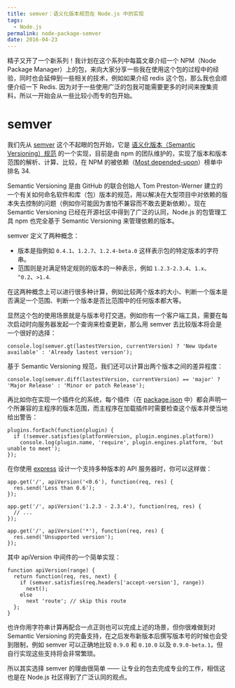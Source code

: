 ```yaml
---
title: semver：语义化版本规范在 Node.js 中的实现
tags:
  - Node.js
permalink: node-package-semver
date: 2016-04-23
---
```


精子又开了一个新系列！我计划在这个系列中每篇文章介绍一个 NPM（Node Package Manager）上的包，来向大家分享一些我在使用这个包的过程中的经验，同时也会延伸到一些相关的技术，例如如果介绍 redis 这个包，那么我也会顺便介绍一下 Redis. 因为对于一些使用广泛的包我可能需要更多的时间来搜集资料，所以一开始会从一些比较小而专的包开始。

# semver

 我们先从 [semver](https://www.npmjs.com/package/semver) 这个不起眼的包开始，它是 [语义化版本（Semantic Versioning）规范](http://semver.org/lang/zh-CN/) 的一个实现，目前是由 npm 的团队维护的，实现了版本和版本范围的解析、计算、比较，在 NPM 的被依赖（[Most depended-upon](https://www.npmjs.com/browse/depended)）榜单中排名 34.

 Semantic Versioning 是由 GitHub 的联合创始人 Tom Preston-Werner 建立的一个有关如何命名软件和库（包）版本的规范，用以解决在大型项目中对依赖的版本失去控制的问题（例如你可能因为害怕不兼容而不敢去更新依赖）。现在 Semantic Versioning 已经在开源社区中得到了广泛的认同，Node.js 的包管理工具 npm 也完全基于 Semantic Versioning 来管理依赖的版本。

semver 定义了两种概念：

* 版本是指例如 `0.4.1`、`1.2.7`、`1.2.4-beta.0` 这样表示包的特定版本的字符串。
* 范围则是对满足特定规则的版本的一种表示，例如 `1.2.3-2.3.4`、`1.x`、`^0.2`、`>1.4`.

在这两种概念上可以进行很多种计算，例如比较两个版本的大小、判断一个版本是否满足一个范围、判断一个版本是否比范围中的任何版本都大等。

显然这个包的使用场景就是与版本号打交道。例如你有一个客户端工具，需要在每次启动时向服务器发起一个查询来检查更新，那么用 semver 去比较版本将会是一个很好的选择：

    console.log(semver.gt(lastestVersion, currentVersion) ? 'New Update available' : 'Already lastest version');

基于 Semantic Versioning 规范，我们还可以计算出两个版本之间的差异程度：

    console.log(semver.diff(lastestVersion, currentVersion) == 'major' ? 'Major Release' : 'Minor or patch Release');

再比如你在实现一个插件化的系统，每个插件（在 [package.json](https://docs.npmjs.com/files/package.json#engines) 中）都会声明一个所兼容的主程序的版本范围，而主程序在加载插件时需要检查这个版本并使当地给出警告：

    plugins.forEach(function(plugin) {
      if (!semver.satisfies(platformVersion, plugin.engines.platform))
        console.log(plugin.name, 'require', plugin.engines.platform, 'but unable to meet');
    });

在你使用 [express](https://www.npmjs.com/package/express) 设计一个支持多种版本的 API 服务器时，你可以这样做：

    app.get('/', apiVersion('<0.6'), function(req, res) {
      res.send('Less than 0.6');
    });

    app.get('/', apiVersion('1.2.3 - 2.3.4'), function(req, res) {
      // ...
    });

    app.get('/', apiVersion('*'), function(req, res) {
      res.send('Unsupported version');
    });

其中 apiVersion 中间件的一个简单实现：

    function apiVersion(range) {
      return function(req, res, next) {
        if (semver.satisfies(req.headers['accept-version'], range))
          next();
        else
          next 'route'; // skip this route
      };
    }

也许你用字符串计算再配合一点正则也可以完成上述的场景，但你很难做到对 Semantic Versioning 的完备支持，在之后发布新版本后撰写版本号的时候也会受到限制，例如 semver 可以正确地比较 `0.9.0` 和 `0.10.0` 以及 `0.9.0-beta.1`，但自行实现这些支持将会非常繁琐。

所以其实选择 semver 的理由很简单 —— 让专业的包去完成专业的工作，相信这也是在 Node.js 社区得到了广泛认同的观点。
